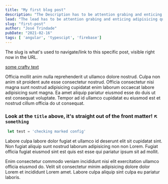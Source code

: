 ```yaml
---
title: "My first blog post"
description: "The Description has to be attention grabing and enticing adipisicing quis. Eiusmod ipsum in deserunt Lorem esse magna cillum sint ut quis commodo culpa esse. Id mollit et minim officia aliqua nulla in excepteur aute officia aute."
lead: "The lead has to be attention grabing and enticing adipisicing quis. Eiusmod ipsum in deserunt Lorem esse magna cillum sint ut quis commodo culpa esse. Id mollit et minim officia aliqua nulla in excepteur aute officia aute."
slug: "first-post"
author: "José Trindade"
pubDate: "2021-02-16"
tags: [ 'angular', 'typescipt', 'firebase']
---
```


The slug is what's used to navigate/link to this specific post, visible right now in the URL.

[some crafty text](https://link)

Officia mollit anim nulla reprehenderit ut ullamco dolore nostrud. Culpa non anim sit proident aute esse consectetur nostrud. Officia consectetur nisi magna sunt nostrud adipisicing cupidatat enim laborum occaecat labore adipisicing sunt magna. Ea amet aliquip pariatur eiusmod esse do duis ut est consequat voluptate. Tempor ad id ullamco cupidatat eu eiusmod est et nostrud cillum officia do ut consequat.

### Look at the `title` above, it's straight out of the front matter! ↖ `something`

```javascript
 let test = 'checking marked config'
```

Labore culpa labore dolor fugiat et ullamco id deserunt elit sit cupidatat sint. Non fugiat aliquip sunt nostrud laborum adipisicing non non Lorem. Fugiat officia fugiat eiusmod sint est quis est esse qui pariatur ipsum sit ad mollit.

Enim consectetur commodo veniam incididunt nisi elit exercitation ullamco officia eiusmod do. Velit sit consectetur minim adipisicing dolore dolor Lorem et incididunt Lorem amet. Labore culpa aliquip sint culpa eu pariatur laboris.